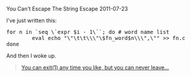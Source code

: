 You Can't Escape The String Escape
2011-07-23

I've just written this:
<pre>for n in `seq \`expr $i - 1\``; do # word name list
        eval echo "\"\t\t\\\"\$fn_word$n\\\",\"" >> fn.c
done</pre>
And then I woke up.
<blockquote><a href="http://www.youtube.com/watch?v=piW9MHpfCu4">You can exit(1) any time you like, but you can never leave...</a></blockquote>